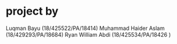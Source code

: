 # project by
Luqman Bayu			(18/425522/PA/18414)
Muhammad Haider Aslam	(18/429293/PA/18684)
Ryan William Abdi		(18/425534/PA/18426 )
